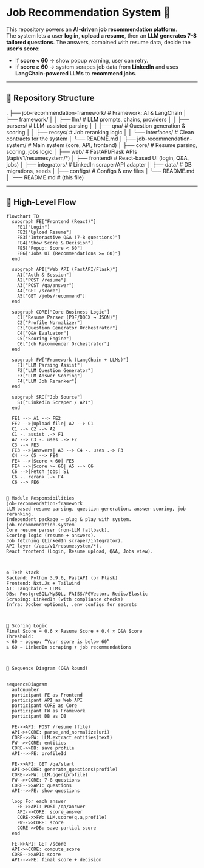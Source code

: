 # Job Recommendation System 🚀

This repository powers an **AI-driven job recommendation platform**.  
The system lets a user **log in**, **upload a resume**, then an **LLM generates 7–8 tailored questions**. The answers, combined with resume data, decide the **user’s score**:

- If **score < 60** → show popup warning, user can retry.
- If **score ≥ 60** → system scrapes job data from **LinkedIn** and uses **LangChain-powered LLMs** to **recommend jobs**.

---

## 📂 Repository Structure

.
├── job-recommendation-framework/ # Framework: AI & LangChain
│ ├── framework/
│ │ ├── llm/ # LLM prompts, chains, providers
│ │ ├── parsers/ # LLM-assisted parsing
│ │ ├── qna/ # Question generation & scoring
│ │ ├── recsys/ # Job reranking logic
│ │ └── interfaces/ # Clean contracts for the system
│ └── README.md
│
├── job-recommendation-system/ # Main system (core, API, frontend)
│ ├── core/ # Resume parsing, scoring, jobs logic
│ ├── web/ # FastAPI/Flask APIs (/api/v1/resumesystem/*)
│ ├── frontend/ # React-based UI (login, Q&A, jobs)
│ ├── integrators/ # LinkedIn scraper/API adapter
│ ├── data/ # DB migrations, seeds
│ ├── configs/ # Configs & env files
│ └── README.md
│
└── README.md # (this file)




---

## 🧭 High-Level Flow

```mermaid
flowchart TD
  subgraph FE["Frontend (React)"]
    FE1["Login"]
    FE2["Upload Resume"]
    FE3["Interactive Q&A (7-8 questions)"]
    FE4["Show Score & Decision"]
    FE5["Popup: Score < 60"]
    FE6["Jobs UI (Recommendations >= 60)"]
  end

  subgraph API["Web API (FastAPI/Flask)"]
    A1["Auth & Session"]
    A2["POST /resume"]
    A3["POST /qa/answer"]
    A4["GET /score"]
    A5["GET /jobs/recommend"]
  end

  subgraph CORE["Core Business Logic"]
    C1["Resume Parser (PDF/DOCX → JSON)"]
    C2["Profile Normalizer"]
    C3["Question Generator Orchestrator"]
    C4["Q&A Evaluator"]
    C5["Scoring Engine"]
    C6["Job Recommender Orchestrator"]
  end

  subgraph FW["Framework (LangChain + LLMs)"]
    F1["LLM Parsing Assist"]
    F2["LLM Question Generator"]
    F3["LLM Answer Scoring"]
    F4["LLM Job Reranker"]
  end

  subgraph SRC["Job Source"]
    S1["LinkedIn Scraper / API"]
  end

  FE1 --> A1 --> FE2
  FE2 -->|Upload file| A2 --> C1
  C1 --> C2 --> A2
  C1 -. assist .-> F1
  A2 --> C3 -. uses .-> F2
  C3 --> FE3
  FE3 -->|Answers| A3 --> C4 -. uses .-> F3
  C4 --> C5 --> FE4
  FE4 -->|Score < 60| FE5
  FE4 -->|Score >= 60| A5 --> C6
  C6 -->|Fetch jobs| S1
  C6 -. rerank .-> F4
  C6 --> FE6


🔌 Module Responsibilities
job-recommendation-framework
LLM-based resume parsing, question generation, answer scoring, job reranking.
Independent package — plug & play with system.
job-recommendation-system
Core resume parser (non-LLM fallback).
Scoring logic (resume + answers).
Job fetching (LinkedIn scraper/integrator).
API layer (/api/v1/resumesystem/*).
React frontend (Login, Resume upload, Q&A, Jobs view).



⚙️ Tech Stack
Backend: Python 3.9.6, FastAPI (or Flask)
Frontend: Nxt.Js + Tailwind
AI: LangChain + LLMs
DBs: PostgreSQL/MySQL, FAISS/PGVector, Redis/Elastic
Scraping: LinkedIn (with compliance checks)
Infra: Docker optional, .env configs for secrets



🧪 Scoring Logic
Final Score = 0.6 × Resume Score + 0.4 × Q&A Score
Threshold:
< 60 → popup: “Your score is below 60”
≥ 60 → LinkedIn scraping + job recommendations



🧵 Sequence Diagram (Q&A Round)


sequenceDiagram
  autonumber
  participant FE as Frontend
  participant API as Web API
  participant CORE as Core
  participant FW as Framework
  participant DB as DB

  FE->>API: POST /resume (file)
  API->>CORE: parse_and_normalize(uri)
  CORE->>FW: LLM.extract_entities(text)
  FW-->>CORE: entities
  CORE->>DB: save profile
  API-->>FE: profileId

  FE->>API: GET /qa/start
  API->>CORE: generate_questions(profile)
  CORE->>FW: LLM.qgen(profile)
  FW-->>CORE: 7-8 questions
  CORE-->>API: questions
  API-->>FE: show questions

  loop For each answer
    FE->>API: POST /qa/answer
    API->>CORE: score_answer
    CORE->>FW: LLM.score(q,a,profile)
    FW-->>CORE: score
    CORE->>DB: save partial score
  end

  FE->>API: GET /score
  API->>CORE: compute_score
  CORE-->>API: score
  API-->>FE: final score + decision
